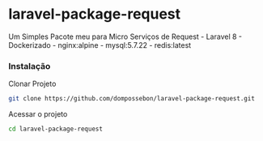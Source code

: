 # laravel-package-request
Um Simples Pacote meu para Micro Serviços de Request - Laravel 8 - Dockerizado - nginx:alpine - mysql:5.7.22 - redis:latest

### Instalação
Clonar Projeto
```sh
git clone https://github.com/dompossebon/laravel-package-request.git
```

Acessar o projeto
```sh
cd laravel-package-request
```
